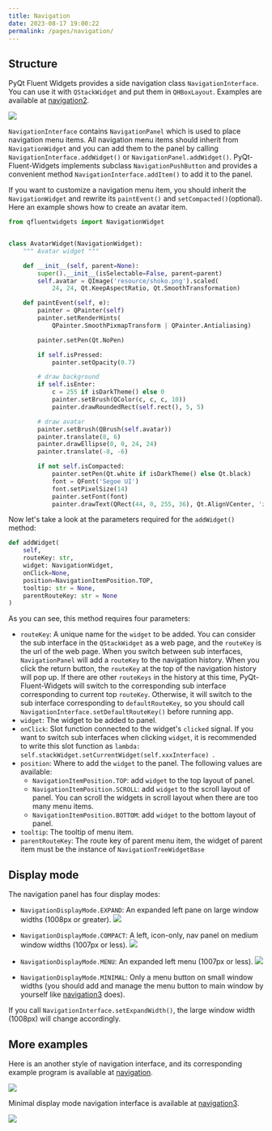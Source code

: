 ```yaml
---
title: Navigation
date: 2023-08-17 19:00:22
permalink: /pages/navigation/
---
```

## Structure

PyQt Fluent Widgets provides a side navigation class `NavigationInterface`. You can use it with `QStackWidget` and put them in `QHBoxLayout`. Examples are available at [navigation2](https://github.com/zhiyiYo/PyQt-Fluent-Widgets/tree/master/examples/navigation2).

![](https://cdn.staticaly.com/gh/qfluentwidgets/picx-images-hosting@master/20230824/Structure.3c6pzmvz8fc0.webp)

`NavigationInterface` contains `NavigationPanel` which is used to place navigation menu items. All navigation menu items should inherit from `NavigationWidget` and you can add them to the panel by calling `NavigationInterface.addWidget()` or `NavigationPanel.addWidget()`. PyQt-Fluent-Widgets implements subclass `NavigationPushButton` and provides a convenient method `NavigationInterface.addItem()` to add it to the panel.

If you want to customize a navigation menu item, you should inherit the `NavigationWidget` and rewrite its `paintEvent()` and `setCompacted()`(optional). Here an example shows how to create an avatar item.
```python
from qfluentwidgets import NavigationWidget


class AvatarWidget(NavigationWidget):
    """ Avatar widget """

    def __init__(self, parent=None):
        super().__init__(isSelectable=False, parent=parent)
        self.avatar = QImage('resource/shoko.png').scaled(
            24, 24, Qt.KeepAspectRatio, Qt.SmoothTransformation)

    def paintEvent(self, e):
        painter = QPainter(self)
        painter.setRenderHints(
            QPainter.SmoothPixmapTransform | QPainter.Antialiasing)

        painter.setPen(Qt.NoPen)

        if self.isPressed:
            painter.setOpacity(0.7)

        # draw background
        if self.isEnter:
            c = 255 if isDarkTheme() else 0
            painter.setBrush(QColor(c, c, c, 10))
            painter.drawRoundedRect(self.rect(), 5, 5)

        # draw avatar
        painter.setBrush(QBrush(self.avatar))
        painter.translate(8, 6)
        painter.drawEllipse(0, 0, 24, 24)
        painter.translate(-8, -6)

        if not self.isCompacted:
            painter.setPen(Qt.white if isDarkTheme() else Qt.black)
            font = QFont('Segoe UI')
            font.setPixelSize(14)
            painter.setFont(font)
            painter.drawText(QRect(44, 0, 255, 36), Qt.AlignVCenter, 'zhiyiYo')
```

Now let's take a look at the parameters required for the `addWidget()` method:

```python
def addWidget(
    self,
    routeKey: str,
    widget: NavigationWidget,
    onClick=None,
    position=NavigationItemPosition.TOP,
    tooltip: str = None,
    parentRouteKey: str = None
)
```

As you can see, this method requires four parameters:

* `routeKey`: A unique name for the `widget` to be added. You can consider the sub interface in the `QStackWidget` as a web page, and the `routeKey` is the url of the web page. When you switch between sub interfaces, `NavigationPanel` will add a `routeKey` to the navigation history. When you click the return button, the `routeKey` at the top of the navigation history will pop up. If there are other `routeKeys` in the history at this time, PyQt-Fluent-Widgets will switch to the corresponding sub interface corresponding to current top `routeKey`. Otherwise, it will switch to the sub interface corresponding to `defaultRouteKey`, so you should call `NavigationInterface.setDefaultRouteKey()` before running app.
* `widget`: The widget to be added to panel.
* `onClick`: Slot function connected to the widget's `clicked` signal. If you want to switch sub interfaces when clicking `widget`, it is recommended to write this slot function as `lambda: self.stackWidget.setCurrentWidget(self.xxxInterface) `.
* `position`: Where to add the `widget` to the panel. The following values are available:
  * `NavigationItemPosition.TOP`: add `widget` to the top layout of panel.
  * `NavigationItemPosition.SCROLL`: add `widget` to the scroll layout of panel. You can scroll the widgets in scroll layout when there are too many menu items.
  * `NavigationItemPosition.BOTTOM`: add `widget` to the bottom layout of panel.
* `tooltip`: The tooltip of menu item.
* `parentRouteKey`: The route key of parent menu item, the widget of parent item must be the instance of `NavigationTreeWidgetBase`

## Display mode

The navigation panel has four display modes:

* `NavigationDisplayMode.EXPAND`: An expanded left pane on large window widths (1008px or greater).
  ![](https://cdn.staticaly.com/gh/qfluentwidgets/picx-images-hosting@master/20230824/Expand.39gngq1yta40.webp)

* `NavigationDisplayMode.COMPACT`: A left, icon-only, nav panel on medium window widths (1007px or less).
  ![](https://cdn.staticaly.com/gh/qfluentwidgets/picx-images-hosting@master/20230824/Compact.20s8q00qtvfk.webp)

* `NavigationDisplayMode.MENU`: An expanded left menu (1007px or less).
  ![](https://cdn.staticaly.com/gh/qfluentwidgets/picx-images-hosting@master/20230824/Menu.5qqwsbrrs4w0.webp)

* `NavigationDisplayMode.MINIMAL`: Only a menu button on small window widths (you should add and manage the menu button to main window by yourself like [navigation3](https://github.com/zhiyiYo/PyQt-Fluent-Widgets/tree/master/examples/navigation3) does).

If you call `NavigationInterface.setExpandWidth()`, the large window width (1008px) will change accordingly.


## More examples
Here is an another style of navigation interface, and its corresponding example program is available at [navigation](https://github.com/zhiyiYo/PyQt-Fluent-Widgets/tree/master/examples/navigation).

![](https://cdn.staticaly.com/gh/qfluentwidgets/picx-images-hosting@master/20230824/NavigationInterface.3tihov4epdi0.webp)

Minimal display mode navigation interface is available at [navigation3](https://github.com/zhiyiYo/PyQt-Fluent-Widgets/tree/master/examples/navigation3).

![](https://cdn.staticaly.com/gh/qfluentwidgets/picx-images-hosting@master/20230824/Minimal.dpm79rl6e7k.webp)
